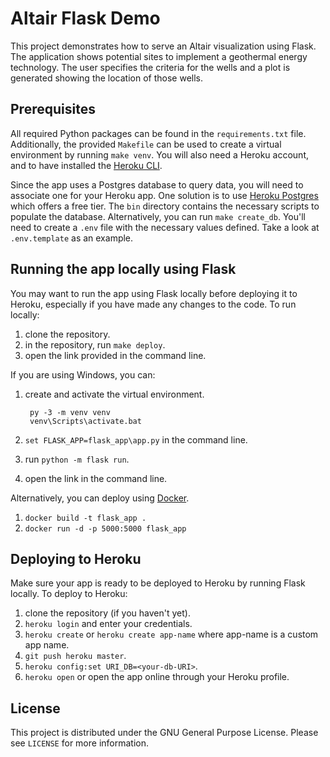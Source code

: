 # Altair Flask Demo

This project demonstrates how to serve an Altair visualization using Flask. The application shows potential sites to implement a geothermal energy technology. The user specifies the criteria for the wells and a plot is generated showing the location of those wells.

## Prerequisites

All required Python packages can be found in the `requirements.txt` file. Additionally, the provided `Makefile` can be used to create a virtual environment by running `make venv`. You will also need a Heroku account, and to have installed the [Heroku CLI](https://devcenter.heroku.com/articles/heroku-cli#download-and-install).

Since the app uses a Postgres database to query data, you will need to associate one for your Heroku app. One solution is to use [Heroku Postgres](https://devcenter.heroku.com/articles/heroku-postgresql) which offers a free tier. The `bin` directory contains the necessary scripts to populate the database. Alternatively, you can run `make create_db`. You'll need to create a `.env` file with the necessary values defined. Take a look at `.env.template` as an example.

## Running the app locally using Flask

You may want to run the app using Flask locally before deploying it to Heroku, especially if you have made any changes to the code. To run locally:

1. clone the repository.
1. in the repository, run `make deploy`.
1. open the link provided in the command line.

If you are using Windows, you can:

1. create and activate the virtual environment.

        py -3 -m venv venv
        venv\Scripts\activate.bat

1. `set FLASK_APP=flask_app\app.py` in the command line.
1. run `python -m flask run`.
1. open the link in the command line.

Alternatively, you can deploy using [Docker](https://www.docker.com/).

1. `docker build -t flask_app .`
1. `docker run -d -p 5000:5000 flask_app`

## Deploying to Heroku

Make sure your app is ready to be deployed to Heroku by running Flask locally. To deploy to Heroku:

1. clone the repository (if you haven't yet).
1. `heroku login` and enter your credentials.
1. `heroku create` or `heroku create app-name` where app-name is a custom app name.
1. `git push heroku master`.
1. `heroku config:set URI_DB=<your-db-URI>`.
1. `heroku open` or open the app online through your Heroku profile.

## License

This project is distributed under the GNU General Purpose License. Please see `LICENSE` for more information.
